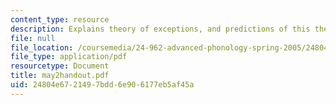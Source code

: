 ```yaml
---
content_type: resource
description: Explains theory of exceptions, and predictions of this theory.
file: null
file_location: /coursemedia/24-962-advanced-phonology-spring-2005/24804e6721497bdd6e906177eb5af45a_may2handout.pdf
file_type: application/pdf
resourcetype: Document
title: may2handout.pdf
uid: 24804e67-2149-7bdd-6e90-6177eb5af45a
---
```

